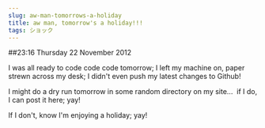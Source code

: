 ```yaml
---
slug: aw-man-tomorrows-a-holiday
title: aw man, tomorrow's a holiday!!!
tags: ショック
---
```


##23:16 Thursday 22 November 2012

I was all ready to code code code tomorrow; I left my machine on, paper strewn across my desk; I didn't even push my latest changes to Github!

I might do a dry run tomorrow in some random directory on my site...  if I do, I can post it here; yay!

If I don't, know I'm enjoying a holiday; yay!
